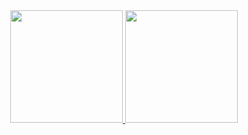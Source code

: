 <div align="center">
  <a href="https://github.com/caiogarcia1">
  <img height="180em" src="https://github-readme-stats.vercel.app/api?username=caiogarcia1&show_icons=true&theme=dracula&include_all_commits=true&count_private=true"/>
  <img height="180em" src="https://github-readme-stats.vercel.app/api/top-langs/?username=caiogarcia1&layout=compact&langs_count=7&theme=dracula"/>
</div>
